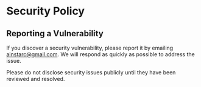 # Security Policy

## Reporting a Vulnerability

If you discover a security vulnerability, please report it by emailing ainstarc@gmail.com. We will respond as quickly as possible to address the issue.

Please do not disclose security issues publicly until they have been reviewed and resolved.
